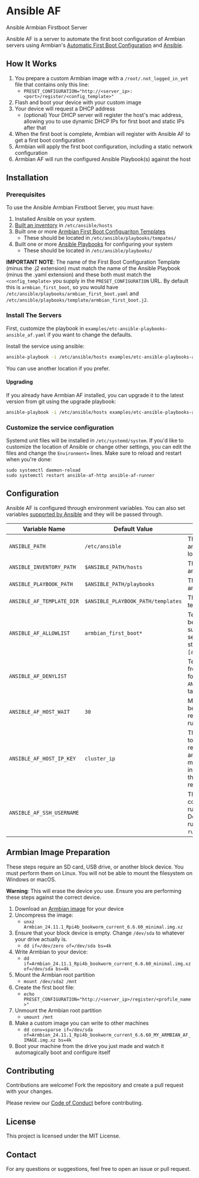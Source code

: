 # Ansible AF

Ansible Armbian Firstboot Server

Ansible AF is a server to automate the first boot configuration of Armbian servers using Armbian's [Automatic First Boot Configuration](https://docs.armbian.com/User-Guide_Autoconfig/) and [Ansible](https://docs.ansible.com/).

## How It Works

1. You prepare a custom Armbian image with a `/root/.not_logged_in_yet` file that contains only this line:
    * `PRESET_CONFIGURATION="http://<server_ip>:<port>/register/<config_template>"`
2. Flash and boot your device with your custom image
3. Your device will request a DHCP address
    * (optional) Your DHCP server will register the host's mac address, allowing you to use dynamic DHCP IPs for first boot and static IPs after that
4. When the first boot is complete, Armbian will register with Ansible AF to get a first boot configuration
5. Armbian will apply the first boot configuration, including a static network configuration
6. Armbian AF will run the configured Ansible Playbook(s) against the host

## Installation

### Prerequisites

To use the Ansible Armbian Firstboot Server, you must have:

1. Installed Ansible on your system.
2. [Built an inventory](https://docs.ansible.com/ansible/latest/inventory_guide/intro_inventory.html) in `/etc/ansible/hosts`
3. Built one or more [Armbian First Boot Configuariton Templates](https://docs.armbian.com/User-Guide_Autoconfig/)
   * These should be located in `/etc/ansible/playbooks/tempates/`
4. Built one or more [Ansible Playbooks](https://docs.ansible.com/ansible/latest/playbook_guide/playbooks_intro.html) for configuring your system
   * These should be located in `/etc/ansible/playbooks/`

**IMPORTANT NOTE**: The name of the First Boot Configuration Template (minus the .j2 extension) must match the name of the Ansible Playbook (minus the .yaml extension) and these both must match the `<config_template>` you supply in the `PRESET_CONFIGURATION` URL. By default this is `armbian_first_boot`, so you would have `/etc/ansible/playbooks/armbian_first_boot.yaml` and `/etc/ansible/playbooks/template/armbian_first_boot.j2`.

### Install The Servers

First, customize the playbook in `examples/etc-ansible-playbooks-ansible_af.yaml` if you want to change the defaults.

Install the service using ansible:

```bash
ansible-playbook -i /etc/ansible/hosts examples/etc-ansible-playbooks-ansible_af.yaml
```

You can use another location if you prefer.

#### Upgrading

If you already have Armbian AF installed, you can upgrade it to the latest version from git using the upgrade playbook:

```bash
ansible-playbook -i /etc/ansible/hosts examples/etc-ansible-playbooks-ansible_af-upgrade.yaml
```

### Customize the service configuration

Systemd unit files will be installed in `/etc/systemd/system`. If you'd like to customize the location of Ansible or change other settings, you can edit the files and change the `Environment=` lines. Make sure to reload and restart when you're done:

```
sudo systemctl daemon-reload
sudo systemctl restart ansible-af-http ansible-af-runner
```

## Configuration

Ansible AF is configured through environment variables. You can also set variables [supported by Ansible](https://docs.ansible.com/ansible/latest/reference_appendices/config.html#environment-variables) and they will be passed through.

| Variable Name | Default Value | Description |
|---------------|---------------|-------------|
| `ANSIBLE_PATH` | `/etc/ansible` | The base path where ansible files are located |
| `ANSIBLE_INVENTORY_PATH` | `$ANSIBLE_PATH/hosts` | The path to the ansible inventory |
| `ANSIBLE_PLAYBOOK_PATH` | `$ANSIBLE_PATH/playbooks` | The path to the ansible playbooks |
| `ANSIBLE_AF_TEMPLATE_DIR` | `$ANSIBLE_PLAYBOOK_PATH/templates` | The path to ansible tempate files |
| `ANSIBLE_AF_ALLOWLIST` | `armbian_first_boot*` | Templates allowed to be rendered. Can supply a comma separated list. Shell style wildcards (`*`, `?`, `[a-z]`) supported. |
| `ANSIBLE_AF_DENYLIST` | | Templates disallowed from rendering. Same format as `ANSIBLE_AF_ALLOWLIST`, takes precedence. |
| `ANSIBLE_AF_HOST_WAIT` | `30` | Minimum time to wait between host registration and running the playbook. |
| `ANSIBLE_AF_HOST_IP_KEY` | `cluster_ip` | This key will be used to match a registration to the ansible inventory. It must exist in your inventory and match the IP the registration request comes from. |
| `ANSIBLE_AF_SSH_USERNAME` | | The ssh username to connect as when running the playbook. Defaults to the user running `armbian-af-runner`. |

## Armbian Image Preparation

These steps require an SD card, USB drive, or another block device. You must perform them on Linux. You will not be able to mount the filesystem on Windows or macOS.

**Warning**: This will erase the device you use. Ensure you are performing these steps against the correct device.

1. Download an [Armbian image](https://www.armbian.com/download/) for your device
2. Uncompress the image:
    * `unxz Armbian_24.11.1_Rpi4b_bookworm_current_6.6.60_minimal.img.xz`
3. Ensure that your block device is empty. Change `/dev/sda` to whatever your drive actually is.
    * `dd if=/dev/zero of=/dev/sda bs=4k`
3. Write Armbian to your device:
    * `dd if=Armbian_24.11.1_Rpi4b_bookworm_current_6.6.60_minimal.img.xz of=/dev/sda bs=4k`
4. Mount the Armbian root partition
    * `mount /dev/sda2 /mnt`
5. Create the first boot file:
    * `echo PRESET_CONFIGURATION="http://<server_ip>/register/<profile_name>"`
6. Unmount the Armbian root partition
    * `umount /mnt`
7. Make a custom image you can write to other machines
    * `dd conv=sparse if=/dev/sda of=Armbian_24.11.1_Rpi4b_bookworm_current_6.6.60_MY_ARMBIAN_AF_IMAGE.img.xz bs=4k`
8. Boot your machine from the drive you just made and watch it automagically boot and configure itself

## Contributing

Contributions are welcome! Fork the repository and create a pull request with your changes.

Please review our [Code of Conduct](CODE_OF_CONDUCT.md) before contributing.

## License

This project is licensed under the MIT License.

## Contact

For any questions or suggestions, feel free to open an issue or pull request.
